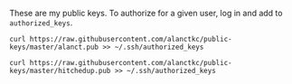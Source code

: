 These are my public keys. To authorize for a given user, log in and add to `authorized_keys`.

```
curl https://raw.githubusercontent.com/alanctkc/public-keys/master/alanct.pub >> ~/.ssh/authorized_keys
```
```
curl https://raw.githubusercontent.com/alanctkc/public-keys/master/hitchedup.pub >> ~/.ssh/authorized_keys
```
